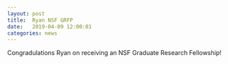 ```yaml
---
layout: post
title:  Ryan NSF GRFP
date:   2019-04-09 12:00:01
categories: news
---
```

Congradulations Ryan on receiving an NSF Graduate Research Fellowship!
